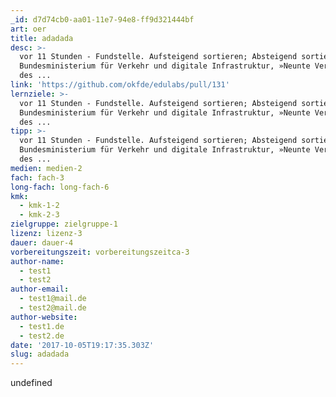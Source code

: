 ```yaml
---
_id: d7d74cb0-aa01-11e7-94e8-ff9d321444bf
art: oer
title: adadada
desc: >-
  vor 11 Stunden - Fundstelle. Aufsteigend sortieren; Absteigend sortieren.
  Bundesministerium für Verkehr und digitale Infrastruktur, »Neunte Verordnung
  des ...
link: 'https://github.com/okfde/edulabs/pull/131'
lernziele: >-
  vor 11 Stunden - Fundstelle. Aufsteigend sortieren; Absteigend sortieren.
  Bundesministerium für Verkehr und digitale Infrastruktur, »Neunte Verordnung
  des ...
tipp: >-
  vor 11 Stunden - Fundstelle. Aufsteigend sortieren; Absteigend sortieren.
  Bundesministerium für Verkehr und digitale Infrastruktur, »Neunte Verordnung
  des ...
medien: medien-2
fach: fach-3
long-fach: long-fach-6
kmk:
  - kmk-1-2
  - kmk-2-3
zielgruppe: zielgruppe-1
lizenz: lizenz-3
dauer: dauer-4
vorbereitungszeit: vorbereitungszeitca-3
author-name:
  - test1
  - test2
author-email:
  - test1@mail.de
  - test2@mail.de
author-website:
  - test1.de
  - test2.de
date: '2017-10-05T19:17:35.303Z'
slug: adadada
---
```

undefined
